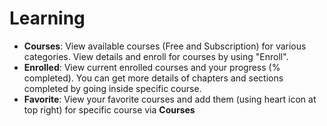 # Learning
  
- **Courses**: View available courses (Free and Subscription) for various categories. View details and enroll for courses by using "Enroll".
- **Enrolled**: View current enrolled courses and your progress (% completed). You can get more details of chapters and sections completed by going inside specific course.
- **Favorite**: View your favorite courses and add them (using heart icon at top right) for specific course via **Courses**
